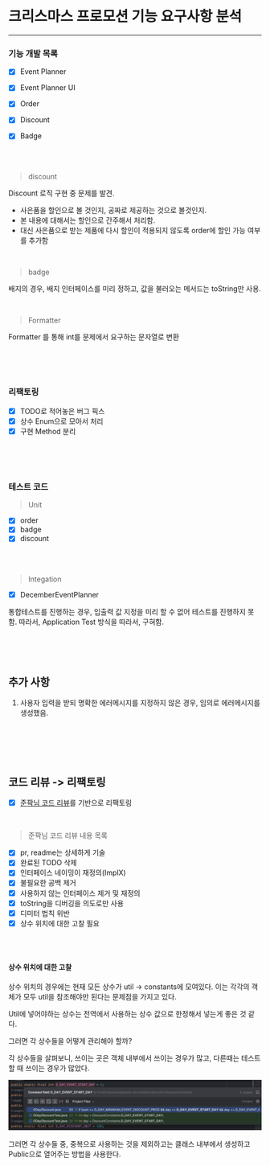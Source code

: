# 크리스마스 프로모션 기능 요구사항 분석

---

### 기능 개발 목록
- [x] Event Planner
- [x] Event Planner UI
- [x] Order
- [x] Discount
- [x] Badge


<br>
<br>

> discount

Discount 로직 구현 중 문제를 발견.
* 사은품을 할인으로 볼 것인지, 공짜로 제공하는 것으로 볼것인지.
* 본 내용에 대해서는 할인으로 간주해서 처리함.
* 대신 사은품으로 받는 제품에 다시 할인이 적용되지 않도록 order에 할인 가능 여부를 추가함

<br>

> badge

배지의 경우, 배지 인터페이스를 미리 정하고, 값을 불러오는 메서드는 toString만 사용.

<br>

> Formatter

Formatter 를 통해 int를 문제에서 요구하는 문자열로 변환

<br>
<br>
<br>

### 리팩토링
- [x] TODO로 적어놓은 버그 픽스
- [x] 상수 Enum으로 모아서 처리
- [x] 구현 Method 분리

<br>
<br>
<br>

### 테스트 코드

> Unit
- [x] order
- [x] badge
- [x] discount

<br>
<br>

> Integation
- [x] DecemberEventPlanner


통합테스트를 진행하는 경우, 입출력 값 지정을 미리 할 수 없어 테스트를 진행하지 못함. 따라서, Application Test 방식을 따라서, 구혀함.

<br>
<br>
<br>

## 추가 사항

1. 사용자 입력을 받되 명확한 에러메시지를 지정하지 않은 경우, 임의로 에러메시지를 생성했음.


<br>
<br>
<br>
<br>


## 코드 리뷰 -> 리팩토링

- [x] [준팍님 코드 리뷰](https://github.com/kukjun/java-christmas-6-kukjun/pulls)를 기반으로 리팩토링

<br>

> 준팍님 코드 리뷰 내용 목록
- [x] pr, readme는 상세하게 기술
- [x] 완료된 TODO 삭제
- [x] 인터페이스 네이밍이 재정의(ImplX)
- [x] 불필요한 공백 제거
- [x] 사용하지 않는 인터페이스 제거 및 재정의
- [x] toString을 디버깅을 의도로만 사용
- [x] 디미터 법칙 위반
- [x] 상수 위치에 대한 고찰 필요

<br>
<br>

#### 상수 위치에 대한 고찰

상수 위치의 경우에는 현재 모든 상수가 util -> constants에 모여있다. 이는 각각의 객체가 모두 util을 참조해야만 된다는 문제점을 가지고 있다.

Util에 넣어야하는 상수는 전역에서 사용하는 상수 값으로 한정해서 넣는게 좋은 것 같다.

그러면 각 상수들을 어떻게 관리해야 할까?

각 상수들을 살펴보니, 쓰이는 곳은 객체 내부에서 쓰이는 경우가 많고, 다른때는 테스트 할 때 쓰이는 경우가 많았다.

![사용되는 상수 위치 예시](BeforeConstantPath.png)

그러면 각 상수들 중, 중복으로 사용하는 것을 제외하고는 클래스 내부에서 생성하고 Public으로 열어주는 방법을 사용한다.

